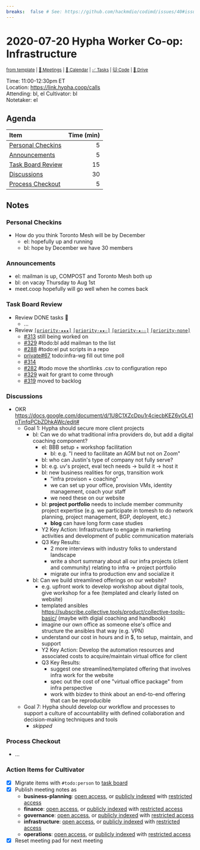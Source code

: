```yaml
---
breaks:  false # See: https://github.com/hackmdio/codimd/issues/40#issuecomment-172927690
---
```

# 2020-07-20 Hypha Worker Co-op: Infrastructure

<sup>[from template][template] | [:notebook: Meetings][meetings] | [:date: Calendar][calendar] | [:white_check_mark: Tasks][tasks] | [:cat: Code][gh] | [:open_file_folder: Drive][drive]</sup>

Time:       11:00-12:30pm ET  
Location:   https://link.hypha.coop/calls  
Attending:  bl, el 
Cultivator: bl  
Notetaker:  el

## Agenda

| Item                                            | Time (min) |
|:------------------------------------------------|-----------:|
| [Personal Checkins](#Personal-Checkins)         |          5 |
| [Announcements](#Announcements)                 |          5 |
| [Task Board Review](#Task-Board-Review)         |         15 |
| [Discussions](#Discussions)                     |         30 |
| [Process Checkout](#Process-Checkout)           |          5 |

## Notes

### Personal Checkins

- How do you think Toronto Mesh will be by December
    - el: hopefully up and running
    - bl: hope by December we have 30 members

### Announcements

- el: mailman is up, COMPOST and Toronto Mesh both up
- bl: on vacay Thursday to Aug 1st
- meet.coop hopefully will go well when he comes back

### Task Board Review

- Review DONE tasks :tada:
	- ...
- Review [`[priority-★★★]`][l-pri-hi] [`[priority-★★☆]`][l-pri-md] [`[priority-★☆☆]`][l-pri-lo] [`[priority-none]`][l-pri-none]
	- [#313](https://github.com/hyphacoop/organizing/issues/313) still being worked on
	- [#329](https://github.com/hyphacoop/organizing/issues/329) #todo:bl add mailman to the list
	- [#288](https://github.com/hyphacoop/organizing/issues/288) #todo:el put scripts in a repo
	- [private#67](https://github.com/hyphacoop/organizing-private/issues/67) todo:infra-wg fill out time poll
	- [#314](https://github.com/hyphacoop/organizing/issues/314)
	- [#282](https://github.com/hyphacoop/organizing/issues/282) #todo move the shortlinks .csv to configuration repo
	- [#329](https://github.com/hyphacoop/organizing/issues/329) wait for grant to come through
	- [#319](https://github.com/hyphacoop/organizing/issues/319) moved to backlog

### Discussions

- OKR https://docs.google.com/document/d/1U8C1XZcDpu1r4ciecbKEZ6vOL41nTinfqPCbZDhkAWc/edit#
    - Goal 1: Hypha should secure more client projects 
        - bl: Can we do what traditional infra providers do, but add a digital coaching component?
            - el: BBB setup + workshop facilitation
                - bl: e.g. "I need to facilitate an AGM but not on Zoom"
            - bl: who can Justin's type of company not fully serve?
            - bl: e.g. uv's project, eval tech needs -> build it -> host it
            - bl: new business realities for orgs, transition work
                - "infra provison + coaching"
                - we can set up your office, provision VMs, identity management, coach your staff
                - we need these on our website
            - bl: **project portfolio** needs to include member community project expertise (e.g. we participate in tomesh to do network planning, project management, BGP, deployent, etc.)
                - **blog** can have long form case studies
            - Y2 Key Action: Infrastructure to engage in marketing activities and development of public communication materials
            - Q3 Key Results:
                - 2 more interviews with industry folks to understand landscape
                - write a short summary about all our infra projects (client and community) relating to infra -> project portfolio
                - migrate our infra to production env and socialize it
        - bl: Can we build streamlined offerings on our website?
            - e.g. upfront work to develop workshop about digital tools, give workshop for a fee (templated and clearly listed on website)
            - templated ansibles https://subscribe.collective.tools/product/collective-tools-basic/ (maybe with digial coaching and handbook)
            - imagine our own office as someone else's office and structure the ansibles that way (e.g. VPN)
            - understand our cost in hours and in $, to setup, maintain, and support
            - Y2 Key Action: Develop the automation resources and associated costs to acquire/maintain virtual office for client
            - Q3 Key Results:
                - suggest one streamlined/templated offering that involves infra work for the website
                - spec out the cost of one "virtual office package" from infra perspective
                - work with bizdev to think about an end-to-end offering that can be reproducible
    - Goal 7: Hypha should develop our workflow and processes to support a culture of accountability with defined collaboration and decision-making techniques and tools
        - _skipped_

### Process Checkout

- ...


### Action Items for Cultivator

- [x] Migrate items with `#todo:person` to [task board][tasks]
- [x] Publish meeting notes as
	- **business-planning**: [open access][biz-public], or [publicly indexed][biz-index] with [restricted access][biz-private]
	- **finance**: [open access][fin-public], or [publicly indexed][fin-index] with [restricted access][fin-private]
	- **governance**: [open access][gov-public], or [publicly indexed][gov-index] with [restricted access][gov-private]
	- **infrastructure**: [open access][inf-public], or [publicly indexed][inf-index] with [restricted access][inf-private]
	- **operations**: [open access][ops-public], or [publicly indexed][ops-index] with [restricted access][ops-private]
- [x] Reset meeting pad for next meeting

<!-- Links: Important -->
[template]: https://link.hypha.coop/wg-template
[meetings]: https://link.hypha.coop/meetings
[calendar]: https://link.hypha.coop/calendar
[tasks]:    https://link.hypha.coop/tasks
[gh]:       https://link.hypha.coop/gh
[drive]:    https://link.hypha.coop/drive

<!-- Links: Labels -->
[l-pri-hi]: https://github.com/orgs/hyphacoop/projects/2?card_filter_query=label:[priority-★★★]
[l-pri-md]: https://github.com/orgs/hyphacoop/projects/2?card_filter_query=label:[priority-★★☆]
[l-pri-lo]: https://github.com/orgs/hyphacoop/projects/2?card_filter_query=label:[priority-★☆☆]
[l-pri-none]: https://github.com/orgs/hyphacoop/projects/2?card_filter_query=-label:[priority-★☆☆]+-label:[priority-★★☆]+-label:[priority-★★★]
[l-biz]: https://github.com/orgs/hyphacoop/projects/2?card_filter_query=label:"wg:business-planning"
[l-fin]: https://github.com/orgs/hyphacoop/projects/2?card_filter_query=label:"wg:finance"
[l-gov]: https://github.com/orgs/hyphacoop/projects/2?card_filter_query=label:"wg:governance
[l-inf]: https://github.com/orgs/hyphacoop/projects/2?card_filter_query=label:"wg:infrastructure"
[l-ops]: https://github.com/orgs/hyphacoop/projects/2?card_filter_query=label:"wg:operations"
[l-none]: https://github.com/orgs/hyphacoop/projects/2?card_filter_query=-label:wg:operations+-label:wg:infrastructure+-label:wg:finance+-label:wg:governance+-label:wg:business-planning

<!-- Links: Archive -->
[biz-public]:   https://github.com/hyphacoop/organizing/new/master?filename=_posts/meeting-notes/2020-MM-DD-business-planning.md
[biz-index]:    https://github.com/hyphacoop/organizing/new/master?filename=_posts/private/meeting-notes/2020-MM-DD-business-planning.md&value=Empty%20file%20for%20public%20indexing%20of%20access-restricted%20file.
[biz-private]:  https://github.com/hyphacoop/organizing-private/new/master?filename=meeting-notes/2020-MM-DD-business-planning.md
[fin-public]:   https://github.com/hyphacoop/organizing/new/master?filename=_posts/meeting-notes/2020-MM-DD-finance.md
[fin-index]:    https://github.com/hyphacoop/organizing/new/master?filename=_posts/private/meeting-notes/2020-MM-DD-finance.md&value=Empty%20file%20for%20public%20indexing%20of%20access-restricted%20file.
[fin-private]:  https://github.com/hyphacoop/organizing-private/new/master?filename=meeting-notes/2020-MM-DD-finance.md
[gov-public]:   https://github.com/hyphacoop/organizing/new/master?filename=_posts/meeting-notes/2020-MM-DD-governance.md
[gov-index]:    https://github.com/hyphacoop/organizing/new/master?filename=_posts/private/meeting-notes/2020-MM-DD-governance.md&value=Empty%20file%20for%20public%20indexing%20of%20access-restricted%20file.
[gov-private]:  https://github.com/hyphacoop/organizing-private/new/master?filename=meeting-notes/2020-MM-DD-governance.md
[inf-public]:   https://github.com/hyphacoop/organizing/new/master?filename=_posts/meeting-notes/2020-MM-DD-infrastructure.md
[inf-index]:    https://github.com/hyphacoop/organizing/new/master?filename=_posts/private/meeting-notes/2020-MM-DD-infrastructure.md&value=Empty%20file%20for%20public%20indexing%20of%20access-restricted%20file.
[inf-private]:  https://github.com/hyphacoop/organizing-private/new/master?filename=meeting-notes/2020-MM-DD-infrastructure.md
[ops-public]:   https://github.com/hyphacoop/organizing/new/master?filename=_posts/meeting-notes/2020-MM-DD-operations.md
[ops-index]:    https://github.com/hyphacoop/organizing/new/master?filename=_posts/private/meeting-notes/2020-MM-DD-operations.md&value=Empty%20file%20for%20public%20indexing%20of%20access-restricted%20file.
[ops-private]:  https://github.com/hyphacoop/organizing-private/new/master?filename=meeting-notes/2020-MM-DD-operations.md
